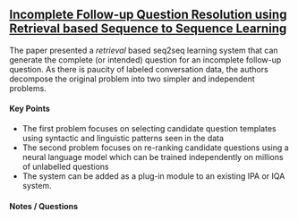 ## [Incomplete Follow-up Question Resolution using Retrieval based Sequence to Sequence Learning](http://dl.acm.org/citation.cfm?id=3080801)

The paper presented a *retrieval* based seq2seq learning system that can generate the complete (or intended) question for an incomplete follow-up question. As there is paucity of labeled conversation data, the authors decompose the original problem into two simpler and independent problems.

#### Key Points

- The first problem focuses on selecting candidate question templates using syntactic and linguistic patterns seen in the data
- The second problem focuses on re-ranking candidate questions using a neural language model which can be trained independently on millions of unlabelled questions
- The system can be added as a plug-in module to an existing IPA or IQA system.

#### Notes / Questions
